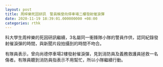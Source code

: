 ```yaml
---
layout: post
title: 周梓樂死因研訊　警員稱曾向停車場二樓發射催淚彈
date: 2020-11-19 18:39:01.000000000 +08:00
categories: rthk
---
```


科大學生周梓樂的死因研訊繼續，3名屬同一衝鋒隊小隊的警員作供，認同紀錄發射催淚彈的時間，與新聞片段拍攝到的時間不吻合。

有隊員表示，曾向尚德停車場2樓發射催淚彈，見到消防員及義務救護員拯救一名傷者。有隊員聽到消防員指表示不用幫忙，所以小隊繼續行動。
